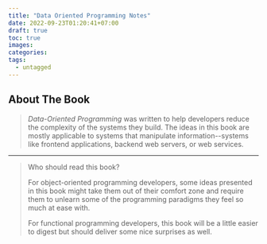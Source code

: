 ```yaml
---
title: "Data Oriented Programming Notes"
date: 2022-09-23T01:20:41+07:00
draft: true
toc: true
images:
categories:
tags:
  - untagged
---
```


## About The Book

> *Data-Oriented Programming* was written to help developers reduce the
> complexity of the systems they build. The ideas in this book are mostly
> applicable to systems that manipulate information--systems like frontend
> applications, backend web servers, or web services.

---

> Who should read this book?
>
> For object-oriented programming developers, some ideas presented in this book
> might take them out of their comfort zone and require them to unlearn some of
> the programming paradigms they feel so much at ease with.
>
> For functional programming developers, this book will be a little easier to
> digest but should deliver some nice surprises as well.
